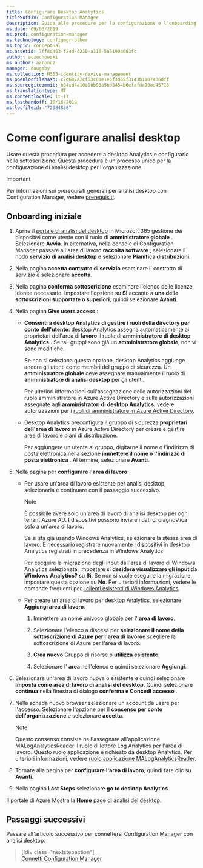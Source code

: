 ```yaml
---
title: Configurare Desktop Analytics
titleSuffix: Configuration Manager
description: Guida alle procedure per la configurazione e l'onboarding in desktop Analytics.
ms.date: 09/03/2019
ms.prod: configuration-manager
ms.technology: configmgr-other
ms.topic: conceptual
ms.assetid: 7ff8d453-f24d-4230-a116-585190a663fc
author: aczechowski
ms.author: aaroncz
manager: dougeby
ms.collection: M365-identity-device-management
ms.openlocfilehash: c2d682a7cf53c01e1e5f3d65f3143b1107436dff
ms.sourcegitcommit: b64ed4a10a90b93a5bd5454b6efafda90ad45718
ms.translationtype: MT
ms.contentlocale: it-IT
ms.lasthandoff: 10/16/2019
ms.locfileid: "72384858"
---
```

# <a name="how-to-set-up-desktop-analytics"></a>Come configurare analisi desktop

Usare questa procedura per accedere a desktop Analytics e configurarlo nella sottoscrizione. Questa procedura è un processo unico per la configurazione di analisi desktop per l'organizzazione.  


> [!Important]  
> Per informazioni sui prerequisiti generali per analisi desktop con Configuration Manager, vedere [prerequisiti](/sccm/desktop-analytics/overview#prerequisites).  

## <a name="initial-onboarding"></a>Onboarding iniziale

1. Aprire il [portale di analisi del desktop](https://aka.ms/desktopanalytics) in Microsoft 365 gestione dei dispositivi come utente con il ruolo di **amministratore globale** . Selezionare **Avvia**. In alternativa, nella console di Configuration Manager passare all'area di lavoro **raccolta software** , selezionare il nodo **servizio di analisi desktop** e selezionare **Pianifica distribuzioni**.

2. Nella pagina **accetta contratto di servizio** esaminare il contratto di servizio e selezionare **accetta**.  

3. Nella pagina **conferma sottoscrizione** esaminare l'elenco delle licenze idonee necessarie. Impostare l'opzione su **Sì** accanto a **una delle sottoscrizioni supportate o superiori**, quindi selezionare **Avanti**.  

4. Nella pagina **Give users access** :

    - **Consenti a desktop Analytics di gestire i ruoli della directory per conto dell'utente**: desktop Analytics assegna automaticamente ai proprietari dell'area di **lavoro** il ruolo di **amministratore di desktop Analytics** . Se tali gruppi sono già un **amministratore globale**, non vi sono modifiche.

        Se non si seleziona questa opzione, desktop Analytics aggiunge ancora gli utenti come membri del gruppo di sicurezza. Un **amministratore globale** deve assegnare manualmente il ruolo di **amministratore di analisi desktop** per gli utenti.   

        Per ulteriori informazioni sull'assegnazione delle autorizzazioni del ruolo amministratore in Azure Active Directory e sulle autorizzazioni assegnate agli **amministratori di desktop Analytics**, vedere autorizzazioni per i [ruoli di amministratore in Azure Active Directory](https://docs.microsoft.com/azure/active-directory/users-groups-roles/directory-assign-admin-roles).  

    - Desktop Analytics preconfigura il gruppo di sicurezza **proprietari dell'area di lavoro** in Azure Active Directory per creare e gestire aree di lavoro e piani di distribuzione. 

        Per aggiungere un utente al gruppo, digitarne il nome o l'indirizzo di posta elettronica nella sezione **immettere il nome o l'indirizzo di posta elettronica** . Al termine, selezionare **Avanti**.

5. Nella pagina per **configurare l'area di lavoro**:  

    - Per usare un'area di lavoro esistente per analisi desktop, selezionarla e continuare con il passaggio successivo.  

        > [!Note]  
        > È possibile avere solo un'area di lavoro di analisi desktop per ogni tenant Azure AD. I dispositivi possono inviare i dati di diagnostica solo a un'area di lavoro.  

        Se si sta già usando Windows Analytics, selezionare la stessa area di lavoro. È necessario registrare nuovamente i dispositivi in desktop Analytics registrati in precedenza in Windows Analytics.

        Per eseguire la migrazione degli input dall'area di lavoro di Windows Analytics selezionata, impostare si **desidera visualizzare gli input da Windows Analytics?** su **Sì**. Se non si vuole eseguire la migrazione, impostare questa opzione su **No**. Per ulteriori informazioni, vedere le domande frequenti per [i clienti esistenti di Windows Analytics](/sccm/desktop-analytics/faq#existing-windows-analytics-customers).

    - Per creare un'area di lavoro per desktop Analytics, selezionare **Aggiungi area di lavoro**.  

        1. Immettere un nome univoco globale per l' **area di lavoro**.<!--do we have any guidance for this name?-->  

        2. Selezionare l'elenco a discesa per **selezionare il nome della sottoscrizione di Azure per l'area di lavoro**e scegliere la sottoscrizione di Azure per l'area di lavoro.  

        3. **Crea nuovo** Gruppo di risorse o **utilizza esistente**.

        4. Selezionare l' **area** nell'elenco e quindi selezionare **Aggiungi**.  

6. Selezionare un'area di lavoro nuova o esistente e quindi selezionare **Imposta come area di lavoro di analisi del desktop**.  Quindi selezionare **continua** nella finestra di dialogo **conferma e Concedi accesso** .  

7. Nella scheda nuovo browser selezionare un account da usare per l'accesso. Selezionare l'opzione per il **consenso per conto dell'organizzazione** e selezionare **accetta**.  

    > [!Note]  
    > Questo consenso consiste nell'assegnare all'applicazione MALogAnalyticsReader il ruolo di lettore Log Analytics per l'area di lavoro. Questo ruolo applicazione è richiesto da desktop Analytics. Per ulteriori informazioni, vedere [ruolo applicazione MALogAnalyticsReader](/sccm/desktop-analytics/troubleshooting#bkmk_MALogAnalyticsReader).  

8. Tornare alla pagina per **configurare l'area di lavoro**, quindi fare clic su **Avanti**.  

9. Nella pagina **Last Steps** selezionare **go to desktop Analytics**.

Il portale di Azure Mostra la **Home** page di analisi del desktop.


## <a name="next-steps"></a>Passaggi successivi

Passare all'articolo successivo per connettersi Configuration Manager con analisi desktop.
> [!div class="nextstepaction"]  
> [Connetti Configuration Manager](/sccm/desktop-analytics/connect-configmgr)  
